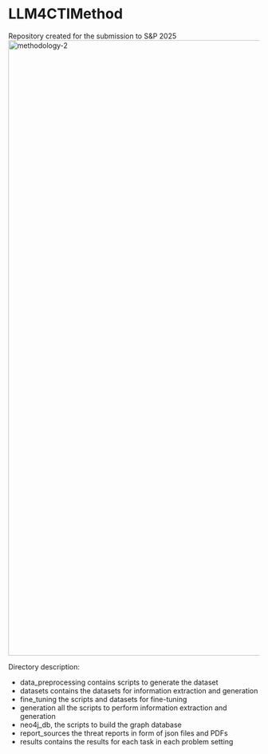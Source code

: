 # LLM4CTIMethod

Repository created for the submission to S&P 2025
<img width="1234" alt="methodology-2" src="https://github.com/user-attachments/assets/3a462465-f5d5-41d7-9b2f-bc1db29faca7">

Directory description: 

- data_preprocessing contains scripts to generate the dataset
- datasets contains the datasets for information extraction and generation
- fine_tuning the scripts and datasets for fine-tuning
- generation all the scripts to perform information extraction and generation
- neo4j_db, the scripts to build the graph database
- report_sources the threat reports in form of json files and PDFs
- results contains the results for each task in each problem setting

